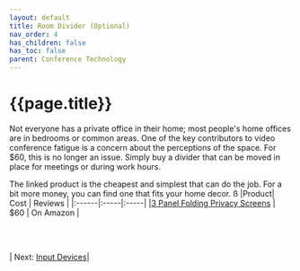 ```yaml
---
layout: default
title: Room Divider (Optional)
nav_order: 4
has_children: false
has_toc: false
parent: Conference Technology
---
```

# {{page.title}}

Not everyone has a private office in their home; most people's home offices are in bedrooms or common areas. One of the key contributors to video conference fatigue is a concern about the perceptions of the space. For $60, this is no longer an issue. Simply buy a divider that can be moved in place for meetings or during work hours.

The linked product is the cheapest and simplest that can do the job. For a bit more money, you can find one that fits your home decor.
ß
|Product| Cost | Reviews |
|:------|:-----|:-----|
|[3 Panel Folding Privacy Screens](https://www.amazon.com/CHOSENM-Folding-Privacy-Screens-Freestanding/dp/B09NBPH4ZX) | $60 | On Amazon |


<br><br>

| Next: [Input Devices](../input-devices)|